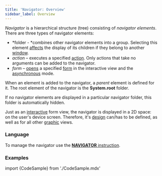 ```yaml
---
title: 'Navigator: Overview'
sidebar_label: Overview
---
```


*Navigator* is a hierarchical structure (tree) consisting of *navigator elements*. There are three types of navigator elements:

-   *folder - *combines other navigator elements into a group. Selecting this element [affects](Navigator_design.md#selectedfolder) the display of its children if they belong to another [window](Navigator_design.md).
-   *action* – executes a specified [action](Actions.md). Only actions that take no arguments can be added to the navigator.
-   *form* – [opens](In_an_interactive_view_SHOW_DIALOG_.md) a specified [form](Forms.md) in the interactive view and the [asynchronous](In_an_interactive_view_SHOW_DIALOG_.md#flow) mode.

When an element is added to the navigator, a *parent* element is defined for it. The root element of the navigator is the **System.root** folder. 

If no navigator elements are displayed in a particular navigator folder, this folder is automatically hidden.

Just as an [interactive](Interactive_view.md) form view, the navigator is displayed in a 2D space: on the user's device screen. Therefore, it's [design](Navigator_design.md) can/has to be defined, as well as for all other [graphic](Form_views.md#graphic) views.

### Language

To manage the navigator use the [**NAVIGATOR** instruction](NAVIGATOR_instruction.md).

### Examples

import {CodeSample} from './CodeSample.mdx'

<CodeSample url="https://documentation.lsfusion.org/sample?file=InstructionSample&block=navigator"/>
